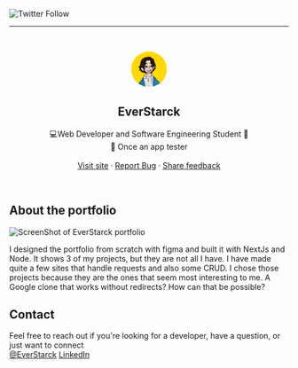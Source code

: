 ![Twitter Follow](https://img.shields.io/twitter/follow/EverStarck?style=social)

<!-- PROJECT LOGO -->
<hr />
<br />
<p align="center">
  <a href="https://everstarck.com">
    <img src="public/assets/avatar.webp" alt="Logo" width="64" height="64" style="border-radius:50%">
  </a>

  <h2 align="center">EverStarck</h2>
  <p align="center">
    💻Web Developer and Software Engineering Student 🎒<br />
    🧾 Once an app tester
    <br />
    <br />
    <a href="https://everstarck.com">Visit site</a>
    ·
    <a href="https://github.com/EverStarck/portfolio/issues">Report Bug</a>
    ·
    <a href="https://github.com/EverStarck/GoogleClone/issues">Share feedback</a>
  </p>
</p>

<!-- ABOUT THE PROJECT -->
<br />

## About the portfolio

![ScreenShot of EverStarck portfolio](https://user-images.githubusercontent.com/51029456/129105683-00580fef-5713-48fc-8178-2c30e06ce451.png)


I designed the portfolio from scratch with figma and built it with NextJs and Node.
  It shows 3 of my projects, but they are not all I have. I have made quite a few sites that handle requests and also some CRUD. I chose those projects because they are the ones that seem most interesting to me. A Google clone that works without redirects? How can that be possible?

## Contact
Feel free to reach out if you're looking for a developer, have a question, or just want to connect
<br/>
[@EverStarck](https://twitter.com/EverStarck)
[LinkedIn](https://www.linkedin.com/in/everstarck/)

<!-- MARKDOWN LINKS & IMAGES -->

[product-screenshot]: public/glone.png
